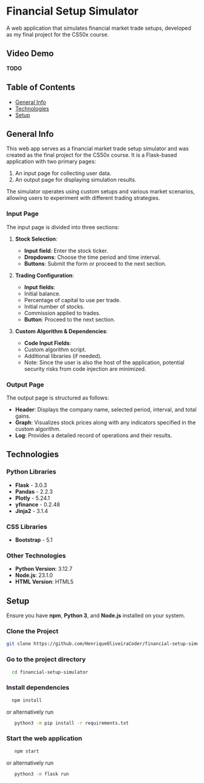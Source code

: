 # Financial Setup Simulator

A web application that simulates financial market trade setups, developed as my final project for the CS50x course.

## Video Demo
**TODO**

## Table of Contents
- [General Info](#general-info)
- [Technologies](#technologies)
- [Setup](#setup)

## General Info
This web app serves as a financial market trade setup simulator and was created as the final project for the CS50x course. It is a Flask-based application with two primary pages:
1. An input page for collecting user data.
2. An output page for displaying simulation results.

The simulator operates using custom setups and various market scenarios, allowing users to experiment with different trading strategies.

### Input Page
The input page is divided into three sections:
1. **Stock Selection**:
   - **Input field**: Enter the stock ticker.
   - **Dropdowns**: Choose the time period and time interval.
   - **Buttons**: Submit the form or proceed to the next section.
 
2. **Trading Configuration**:
   - **Input fields**:
 	- Initial balance.
 	- Percentage of capital to use per trade.
 	- Initial number of stocks.
 	- Commission applied to trades.
   - **Button**: Proceed to the next section.

3. **Custom Algorithm & Dependencies**:
   - **Code Input Fields**:
 	- Custom algorithm script.
 	- Additional libraries (if needed).
   - Note: Since the user is also the host of the application, potential security risks from code injection are minimized.

### Output Page
The output page is structured as follows:
- **Header**: Displays the company name, selected period, interval, and total gains.
- **Graph**: Visualizes stock prices along with any indicators specified in the custom algorithm.
- **Log**: Provides a detailed record of operations and their results.

## Technologies

### Python Libraries
- **Flask** - 3.0.3
- **Pandas** - 2.2.3
- **Plotly** - 5.24.1
- **yfinance** - 0.2.48
- **Jinja2** - 3.1.4

### CSS Libraries
- **Bootstrap** - 5.1

### Other Technologies
- **Python Version**: 3.12.7
- **Node.js**: 23.1.0
- **HTML Version**: HTML5

## Setup
Ensure you have **npm**, **Python 3**, and **Node.js** installed on your system.

### Clone the Project
```bash
git clone https://github.com/HenriqueOliveiraCoder/financial-setup-simulator
```


### Go to the project directory
```bash
  cd financial-setup-simulator
```

### Install dependencies
```bash
  npm install
```
or alternatively run
```bash
   python3 -m pip install -r requirements.txt
```

### Start the web application
```bash
   npm start
```
or alternatively run
```bash
   python3 -m flask run
```





